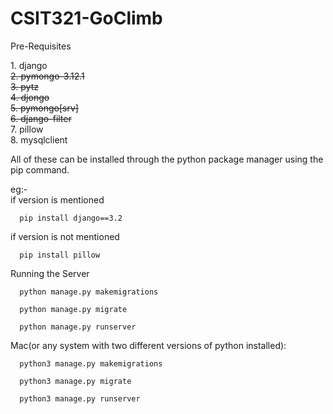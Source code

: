 # CSIT321-GoClimb


Pre-Requisites
<br>
<div>
    1. django<br>
    <s>
        2. pymongo-3.12.1<br>
        3. pytz<br>
        4. djongo<br>
        5. pymongo[srv]<br>
        6. django-filter<br>
    </s>
    7. pillow<br>
    8. mysqlclient
</div>

All of these can be installed through the python package manager using the pip command.

eg:-  
if version is mentioned

      pip install django==3.2 
      
if version is not mentioned
      
      pip install pillow
     
     
Running the Server

      python manage.py makemigrations

      python manage.py migrate

      python manage.py runserver


Mac(or any system with two different versions of python installed): 

      python3 manage.py makemigrations

      python3 manage.py migrate

      python3 manage.py runserver
